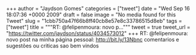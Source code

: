 
+++
author = "Jaydson Gomes"
categories = ["tweet"]
date = "Wed Sep 16 18:07:36 +0000 2009"
draft = false
image = "No media found for this Tweet"
slug = "1cbb750a47f66b8ff40cb8e57e8c33786515d8eb"
tags = ["tweet"]
title = """RT: @felipenmoura: novo p..."""
tweet = true
tweet_url = "https://twitter.com/jaydson/status/4034573012"
+++
RT: @felipenmoura: novo post na minha página pessoal: http://bit.ly/13Nbnc comentarios e sugestões ou criticas sao bem vindos
